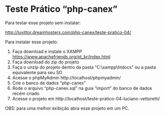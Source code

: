 # Teste Prático “php-canex”

Para testar esse projeto sem instalar:

http://luvittor.dreamhosters.com/php-canex/teste-pratico-04/

Para instalar esse projeto:

1. Faça download e instale o XAMPP https://www.apachefriends.org/pt_br/index.html
2. Faça download do zip do projeto
3. Faça o unzip do projeto dentro da pasta “C:\xampp\htdocs” ou a pasta equivalente para seu SO
4. Acesse o phpMyAdmin http://localhost/phpmyadmin/
5. Crie o banco de dados “php-canex”
6. Rode o arquivo “php-canex.sql” na guia “import” do banco de dados recém criado
7. Acesse o projeto em http://localhost/teste-pratico-04-luciano-vettoretti/

OBS: para uma melhor exibição abra esse projeto em um PC.